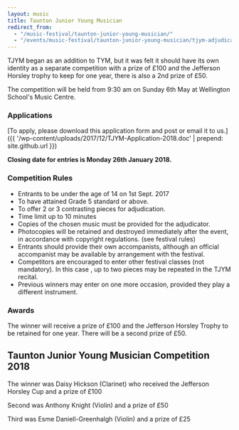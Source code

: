 ```yaml
---
layout: music
title: Taunton Junior Young Musician
redirect_from: 
  - "/music-festival/taunton-junior-young-musician/"
  - "/events/music-festival/taunton-junior-young-musician/tjym-adjudicator/"
---
```


TJYM began as an addition to TYM, but it was felt it should have its own identity as a separate competition with a prize of £100 and the Jefferson Horsley trophy to keep for one year, there is also a 2nd prize of £50.

The competition will be held from 9:30 am on Sunday 6th May at Wellington School's Music Centre.

### Applications
[To apply, please download this application form and post or email it to us.]({{ '/wp-content/uploads/2017/12/TJYM-Application-2018.doc' | prepend: site.github.url }})

**Closing date for entries is Monday 26th January 2018.**

### Competition Rules
- Entrants to be under the age of 14 on 1st Sept. 2017<br />
- To have attained Grade 5 standard or above.<br />
- To offer 2 or 3 contrasting pieces for adjudication.<br />
- Time limit up to 10 minutes<br />
- Copies of the chosen music must be provided for the adjudicator.<br />
- Photocopies will be retained and destroyed immediately after the event, in accordance with copyright regulations. (see festival rules)<br />
- Entrants should provide their own accompanists, although an official accompanist may be available by arrangement with the festival.<br />
- Competitors are encouraged to enter other festival classes (not mandatory). In this case , up to two pieces may be repeated in the TJYM recital.
- Previous winners may enter on one more occasion, provided they play a different instrument.

### Awards
The winner will receive a prize of £100 and the Jefferson Horsley Trophy to be retained for one year. There will be a second prize of £50.

## Taunton Junior Young Musician Competition 2018

The winner was Daisy Hickson (Clarinet) who received the Jefferson Horsley Cup and a prize of £100

Second was Anthony Knight (Violin) and a prize of £50

Third was Esme Daniell-Greenhalgh (Violin) and a prize of £25
